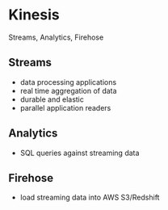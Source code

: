 #  Kinesis

Streams, Analytics, Firehose

## Streams

- data processing applications
- real time aggregation of data
- durable and elastic
- parallel application readers

## Analytics

- SQL queries against streaming data

## Firehose

- load streaming data into AWS S3/Redshift
